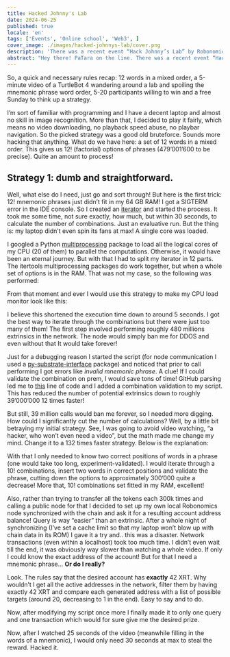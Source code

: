 ```yaml
---
title: Hacked Johnny's Lab
date: 2024-06-25
published: true
locale: 'en'
tags: ['Events', 'Online school', 'Web3', ]
cover_image: ./images/hacked-johnnys-lab/cover.png
description: 'There was a recent event “Hack Johnny’s Lab” by Robonomics and I believe I did hack it in a way! Apart from the very first try which I lost due to rules misunderstanding, I won every round I took part in and here is a short “howto” story.'
abstract: "Hey there! PaTara on the line. There was a recent event “Hack Johnny’s Lab” by Robonomics and I believe I did hack it in a way! Apart from the very first try which I lost due to rules misunderstanding, I won every round I took part in and here is a short “howto” story. "
---
```


So, a quick and necessary rules recap: 12 words in a mixed order, a 5-minute video of a TurtleBot 4 wandering around a lab 
and spoiling the mnemonic phrase word order, 5-20 participants willing to win and a free Sunday to think up a strategy.

<rb-image zoom src="hacked-johnnys-lab/0.png" alt="Game Interface" />

I’m sort of familiar with programming and I have a decent laptop and almost no skill in image recognition. More than that, 
I decided to play it fairly, which means no video downloading, no playback speed abuse, no playbar navigation. 
So the picked strategy was a good old bruteforce. Sounds more hacking that anything.
What do we have here: a set of 12 words in a mixed order. This gives us 12! (factorial) options of phrases 
(479’001’600 to be precise). Quite an amount to process!


## Strategy 1: dumb and straightforward.

Well, what else do I need, just go and sort through! But here is the first trick: 12! mnemonic phrases just didn’t fit in 
my 64 GB RAM! I got a SIGTERM error in the IDE console. 
So I created an [iterator](https://docs.python.org/3/library/itertools.html#itertools.permutations) and started the process. 
It took me some time, not sure exactly, how much, but within 30 seconds, to calculate the number of combinations. 
Just an evaluative run. But the thing is: my laptop didn’t even spin its fans at max! A single core was loaded. 

I googled a Python [multiprocessing](https://docs.python.org/3/library/multiprocessing.html) package to load all 
the logical cores of my CPU (20 of them) to parallel the computations. Otherwise, it would have been an eternal journey. 
But with that I had to split my iterator in 12 parts. The itertools multiprocessing packages do work together, 
but when a whole set of options is in the RAM. That was not my case, so the following was performed:

<rb-image zoom src="hacked-johnnys-lab/1.png" alt="Parallelizing"/>


From that moment and ever I would use this strategy to make my CPU load monitor look like this:

<rb-image zoom src="hacked-johnnys-lab/1_1.png" alt="CPU Load"/>


I believe this shortened the execution time down to around 5 seconds. I got the best way to iterate through 
the combinations but there were just too many of them! The first step involved performing roughly 480 millions 
extrinsics in the network. The node would simply ban me for DDOS and even without that It would take forever!

<rb-image zoom src="hacked-johnnys-lab/2.png" alt="1st Attempt"/>


Just for a debugging reason I started the script (for node communication I used a 
[py-substrate-interface](https://pypi.org/project/substrate-interface/1.0.3/) package) and noticed that prior to call 
performing I got errors like _invalid mnemonic phrase_. A clue! If I could validate the combination on prem, 
I would save tons of time! GitHub parsing led me to 
[this](https://github.com/polkascan/py-substrate-interface/blob/master/substrateinterface/keypair.py#L170) 
line of code and I added a combination validation to my script. This has reduced the number of potential extrinsics down
to roughly 39’000’000 12 times faster!

<rb-image zoom src="hacked-johnnys-lab/3.png" alt="2nd Attempt"/>


But still, 39 million calls would ban me forever, so I needed more digging. How could I significantly cut the 
number of calculations? Well, by a little bit betraying my initial strategy. See, I was going to avoid video watching, 
“a hacker, who won’t even need a video”, but the math made me change my mind. Change it to a 132 times faster strategy. 
Below is the explanation:

<rb-image zoom src="hacked-johnnys-lab/4.png" alt="2 Words Insertion"/>


With that I only needed to know two correct positions of words in a phrase (one would take too long, experiment-validated). 
I would iterate through a 10! combinations, insert two words in correct positions and validate the phrase, 
cutting down the options to approximately 300’000 quite a decrease! More that, 10! combinations set fitted in my RAM, excellent!

<rb-image zoom src="hacked-johnnys-lab/5.png" alt="3rd Attempt"/>


Also, rather than trying to transfer all the tokens each 300k times and calling a public node for that I decided to set 
up my own local Robonomics node synchronized with the chain and ask it for a resulting account address balance! 
Query is way “easier” than an extrinsic. After a whole night of synchronizing (I’ve set a cache limit so that my 
laptop won’t blow up with chain data in its ROM) I gave it a try and.. this was a disaster. Network transactions 
(even within a localhost) took too much time. I didn’t even wait till the end, it was obviously way slower than 
watching a whole video. If only I could know the exact address of the account! But for that I need a mnemonic phrase… **Or do I really?**

Look. The rules say that the desired account has **exactly** 42 XRT. Why wouldn’t I get all the active addresses in the network,
filter them by having exactly 42 XRT and compare each generated address with a list of possible targets 
(around 20, decreasing to 1 in the end). Easy to say and to do. 

Now, after modifying my script once more I finally made it to only one query and one transaction which would for sure 
give me the desired prize.

<rb-image zoom src="hacked-johnnys-lab/6.png" alt="4th Attempt"/>


Now, after I watched 25 seconds of the video (meanwhile filling in the words of a mnemonic), 
I would only need 30 seconds at max to steal the reward. Hacked it.

<rb-image zoom src="hacked-johnnys-lab/7.png" alt="Discord Bot Notification"/>



